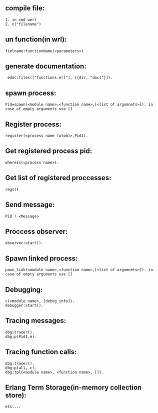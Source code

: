 ## compile file:
    1. in cmd werl
    2. c("filename")

## un function(in wrl):
    fielname:functionName(<parameters>)

## generate documentation: 
     edoc:files(["functions.erl"], [{dir, "docs"}]).

## spawn process:
    Pid=spawn(<module name>,<function name>,[<list of argumnets>]). in case of empty arguments use []

## Register process:
    register(<process name (atom)>,Pid1).

## Get registered process pid:
    whereis(<process name>).

## Get list of registered proccesses:
    regs()

## Send message:
    Pid ! <Message>    

## Proccess observer: 
    observer:start().

## Spawn linked process:
    pawn_link(<module name>,<function name>,[<list of argumnets>]). in case of empty arguments use []
 
## Debugging:
    c(<module name>, [debug_info]).
    debugger:start().

## Tracing messages:
    dbg:tracer().
    dbg:p(Pid1,m).

## Tracing function calls:
    dbg:tracer().
    dbg:p(all, c).
    dbg:tpl(<module name>, <function name>, []).

## Erlang Term Storage(in-memory collection store):
    ets:...